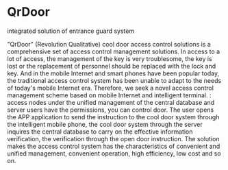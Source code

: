 # QrDoor
integrated solution of entrance guard system

"QrDoor" (Revolution Qualitative) cool door access control solutions is a comprehensive set of access control management solutions. In access to a lot of access, the management of the key is very troublesome, the key is lost or the replacement of personnel should be replaced with the lock and key. And in the mobile Internet and smart phones have been popular today, the traditional access control system has been unable to adapt to the needs of today's mobile Internet era. Therefore, we seek a novel access control management scheme based on mobile Internet and intelligent terminal. : access nodes under the unified management of the central database and server users have the permissions, you can control door. The user opens the APP application to send the instruction to the cool door system through the intelligent mobile phone, the cool door system through the server inquires the central database to carry on the effective information verification, the verification through the open door instruction. The solution makes the access control system has the characteristics of convenient and unified management, convenient operation, high efficiency, low cost and so on.